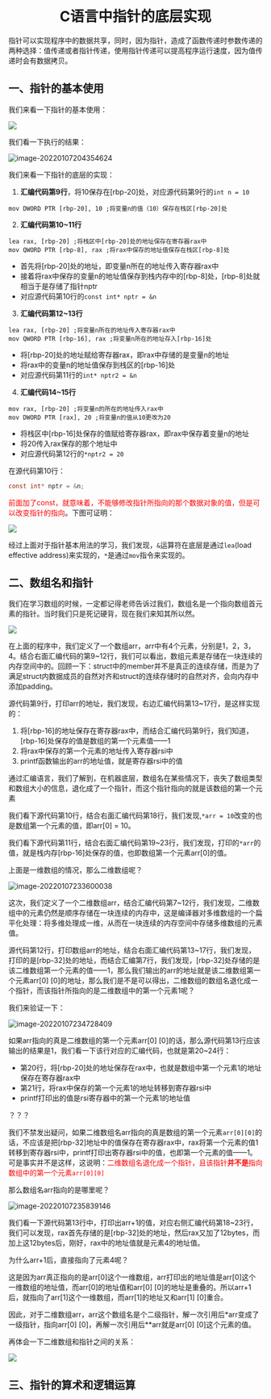 <center><h1>C语言中指针的底层实现</center></h1></center>

指针可以实现程序中的数据共享，同时，因为指针，造成了函数传递时参数传递的两种选择：值传递或者指针传递，使用指针传递可以提高程序运行速度，因为值传递时会有数据拷贝。

## 一、指针的基本使用

我们来看一下指针的基本使用：

![](https://raw.githubusercontent.com/zrmin/C-Programming-Language/master/images/202201072040142.jpg)

我们看一下执行的结果：

![image-20220107204354624](https://raw.githubusercontent.com/zrmin/C-Programming-Language/master/images/202201072043669.png)

我们来看一下指针的底层的实现：

1. **汇编代码第9行**，将10保存在[rbp-20]处，对应源代码第9行的`int n = 10`

```assembly
mov DWORD PTR [rbp-20], 10 ;将变量n的值（10）保存在栈区[rbp-20]处
```

2. **汇编代码第10~11行**

```assembly
lea rax, [rbp-20] ;将栈区中[rbp-20]处的地址保存在寄存器rax中
mov QWORD PTR [rbp-8], rax ;将rax中保存的地址值保存在栈区[rbp-8]处
```

* 首先将[rbp-20]处的地址，即变量n所在的地址传入寄存器rax中
* 接着将rax中保存的变量n的地址值保存到栈内存中的[rbp-8]处，[rbp-8]处就相当于是存储了指针nptr
* 对应源代码第10行的`const int* nptr = &n`

3. **汇编代码第12~13行**

```assembly
lea rax, [rbp-20] ;将变量n所在的地址传入寄存器rax中
mov QWORD PTR [rbp-16], rax ;将变量n所在的地址存入[rbp-16]处
```

* 将[rbp-20]处的地址赋给寄存器rax，即rax中存储的是变量n的地址
* 将rax中的变量n的地址值保存到栈区的[rbp-16]处
* 对应源代码第11行的`int* nptr2 = &n`

4. **汇编代码14~15行**

```assembly
mov rax, [rbp-20] ;将变量n的所在的地址传入rax中
mov DWORD PTR [rax], 20 ;将变量n的值从10更改为20
```

* 将栈区中[rbp-16]处保存的值赋给寄存器rax，即rax中保存着变量n的地址
* 将20传入rax保存的那个地址中
* 对应源代码第12行的`*nptr2 = 20`



在源代码第10行：

```c
const int* nptr = &n;
```

<font color=red>前面加了const，就意味着，不能够修改指针所指向的那个数据对象的值，但是可以改变指针的指向</font>。下图可证明：

![](https://raw.githubusercontent.com/zrmin/C-Programming-Language/master/images/202201072053943.jpg)

经过上面对于指针基本用法的学习，我们发现，`&`运算符在底层是通过`lea`(load effective address)来实现的，`*`是通过`mov`指令来实现的。



## 二、数组名和指针

我们在学习数组的时候，一定都记得老师告诉过我们，数组名是一个指向数组首元素的指针。当时我们只是死记硬背，现在我们来知其所以然。

![](https://raw.githubusercontent.com/zrmin/C-Programming-Language/master/images/202201072320516.jpg)

在上面的程序中，我们定义了一个数组arr，arr中有4个元素，分别是1，2，3，4。结合右面汇编代码的第9~12行，我们可以看出，数组元素是存储在一块连续的内存空间中的。回顾一下：struct中的member并不是真正的连续存储，而是为了满足struct内数据成员的自然对齐和struct的连续存储时的自然对齐，会向内存中添加padding。

源代码第9行，打印arr的地址，我们发现，右边汇编代码第13~17行，是这样实现的：

1. 将[rbp-16]的地址保存在寄存器rax中，而结合汇编代码第9行，我们知道，[rbp-16]处保存的值是数组的第一个元素值——1
2. 将rax中保存的第一个元素的地址传入寄存器rsi中
3. printf函数输出的arr的地址值，就是寄存器rsi中的值

通过汇编语言，我们了解到，在机器底层，数组名在某些情况下，丧失了数组类型和数组大小的信息，退化成了一个指针，而这个指针指向的就是该数组的第一个元素

我们看下源代码第10行，结合右面汇编代码第18行，我们发现,`*arr = 10`改变的也是数组第一个元素的值，即arr[0] = 10。

我们看下源代码第11行，结合右面汇编代码第19~23行，我们发现，打印的`*arr`的值，就是栈内存[rbp-16]处保存的值，也即数组第一个元素arr[0]的值。



上面是一维数组的情况，那么二维数组呢？

![image-20220107233600038](https://raw.githubusercontent.com/zrmin/C-Programming-Language/master/images/202201072336122.png)

这次，我们定义了一个二维数组arr，结合汇编代码第7~12行，我们发现，二维数组中的元素仍然是顺序存储在一块连续的内存中，这是编译器对多维数组的一个扁平化处理：将多维处理成一维，从而在一块连续的内存空间中存储多维数组的元素值。

源代码第12行，打印数组arr的地址，结合右面汇编代码第13~17行，我们发现，打印的是[rbp-32]处的地址，而结合汇编第7行，我们发现，[rbp-32]处存储的是该二维数组第一个元素的值——1，那么我们输出的arr的地址就是该二维数组第一个元素arr[0] [0]的地址，那么我们是不是可以得出，二维数组的数组名退化成一个指针，而该指针所指向的是二维数组中的第一个元素1呢？

我们来验证一下：

![image-20220107234728409](https://raw.githubusercontent.com/zrmin/C-Programming-Language/master/images/202201072347519.png)

如果arr指向的真是二维数组的第一个元素arr[0] [0]的话，那么源代码第13行应该输出的结果是1，我们看一下该行对应的汇编代码，也就是第20~24行：

* 第20行，将[rbp-20]处的地址保存在rax中，也就是数组中第一个元素1的地址保存在寄存器rax中
* 第21行，将rax中保存的第一个元素1的地址转移到寄存器rsi中
* printf打印出的值是rsi寄存器中的第一个元素1的地址值

？？？

我们不禁发出疑问，如果二维数组名arr指向的真是数组的第一个元素`arr[0][0]`的话，不应该是把[rbp-32]地址中的值保存在寄存器rax中，rax将第一个元素的值1转移到寄存器rsi中，printf打印出寄存器rsi中的值，也即第一个元素的值——1。可是事实并不是这样，这说明：<font color = red>二维数组名退化成一个指针，且该指针<b>并不是</b>指向数组中的第一个元素`arr[0][0]`</font>

那么数组名arr指向的是哪里呢？

![image-20220107235839146](https://raw.githubusercontent.com/zrmin/C-Programming-Language/master/images/202201072358225.png)

我们看一下源代码第13行中，打印出arr+1的值，对应右侧汇编代码第18~23行，我们可以发现，rax首先存储的是[rbp-32]处的地址，然后rax又加了12bytes，而加上这12bytes后，刚好，rax中的地址值就是元素4的地址值。

为什么arr+1后，直接指向了元素4呢？

这是因为arr真正指向的是arr[0]这个一维数组，arr打印出的地址值是arr[0]这个一维数组的地址值，而arr[0]的地址值和arr[0] [0]的地址是重叠的。所以arr+1后，就指向了arr[1]这个一维数组，而arr[1]的地址又和arr[1] [0]重合。

因此，对于二维数组arr，arr这个数组名是个二级指针，解一次引用后*arr变成了一级指针，指向arr[0] [0]，再解一次引用后**arr就是arr[0] [0]这个元素的值。

再体会一下二维数组和指针之间的关系：

![](https://raw.githubusercontent.com/zrmin/C-Programming-Language/master/images/202201080012029.jpg)



## 三、指针的算术和逻辑运算

